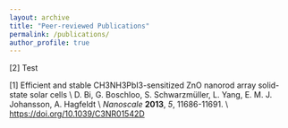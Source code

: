 ```yaml
---
layout: archive
title: "Peer-reviewed Publications"
permalink: /publications/
author_profile: true 
---
```


[2] Test

[1] Efficient and stable CH3NH3PbI3-sensitized ZnO nanorod array solid-state solar cells \\
    D. Bi, G. Boschloo, S. Schwarzmüller, L. Yang, E. M. J. Johansson, A. Hagfeldt \\
    <i>Nanoscale</i> <b>2013</b>, <i>5</i>, 11686-11691. \\
    <a href="https://doi.org/10.1039/C3NR01542D">https://doi.org/10.1039/C3NR01542D<a/>
